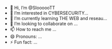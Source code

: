 - 👋 Hi, I’m @SIoooooTT
- 👀 I’m interested in CYBERSECURITY...
- 🌱 I’m currently learning THE WEB and reseau...
- 💞️ I’m looking to collaborate on ...
- 📫 How to reach me ...
- 😄 Pronouns: ...
- ⚡ Fun fact: ...

<!---
SIoooooTT/SIoooooTT is a ✨ special ✨ repository because its `README.md` (this file) appears on your GitHub profile.
You can click the Preview link to take a look at your changes.
--->
